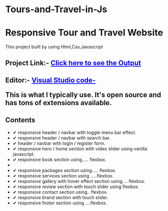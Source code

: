 # Tours-and-Travel-in-Js
<h1>Responsive Tour and Travel Website</h1>
<p>This project built by using Html,Css,Javascript</p>
<h2>Project Link:- <a href="https://brave-johnson-970249.netlify.app/" style="color:blue">Click here to see the Output</a></h2>
<h2>Editor:- <a href="https://code.visualstudio.com/" style="color:blue">Visual Studio code-</a><p>This is what I typically use. It's open source and has tons of extensions available.</p></h2>
<h2>Contents</h2>
<ul>
<li>✔ responsive header / navbar with toggle menu bar effect.</li>
<li>✔ responsive header / navbar with search bar.</li>
<li>✔ header / navbar with login / register form.</li>
<li>✔ responsive hero / home section with video slider using vanilla javascript.</li>
<li>✔ responsive book section using..... flexbox.<li>
<li>✔ responsive packages section using..... flexbox.</li>
<li>✔ responsive services section using .....flexbox.</li>
<li>✔ responsive gallery with hover effect section using.... flexbox.</li>
<li>✔ responsive review section with touch slider using flexbox.</li>
<li>✔ responsive contact section using.. flexbox.</li>
<li>✔ responsive brand section with touch slider.</li>
<li>✔ responsive footer section using ....flexbox.</li>
</ul>

